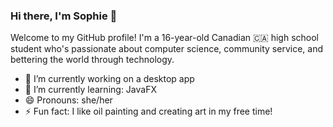 ### Hi there, I'm Sophie 👋

Welcome to my GitHub profile! I'm a 16-year-old Canadian 🇨🇦 high school student who's passionate about computer science, community service, and bettering the world through technology. 

- 🔭 I’m currently working on a desktop app
- 🌱 I’m currently learning: JavaFX
- 😄 Pronouns: she/her
- ⚡ Fun fact: I like oil painting and creating art in my free time!
<!--
**sophiezhng/sophiezhng** is a ✨ _special_ ✨ repository because its `README.md` (this file) appears on your GitHub profile.

Here are some ideas to get you started:

- 🔭 I’m currently working on ...
- 🌱 I’m currently learning ...
- 👯 I’m looking to collaborate on ...
- 🤔 I’m looking for help with ...
- 💬 Ask me about ...
- 📫 How to reach me: ...
- 😄 Pronouns: ...
-->

